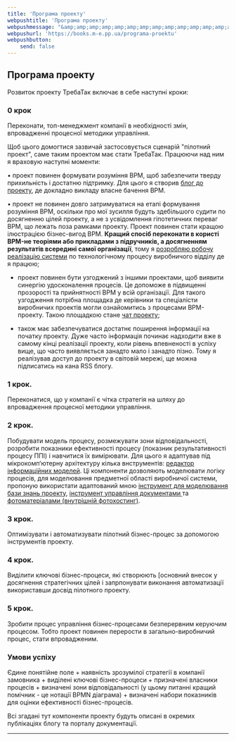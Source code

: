 ```yaml
---
title: 'Програма проекту'
webpushtitle: 'Програма проекту'
webpushmessage: "&amp;amp;amp;amp;amp;amp;amp;amp;amp;amp;amp;amp;amp;amp;amp;amp;amp;amp;amp;amp;amp;amp;amp;amp;amp;amp;amp;amp;amp;amp;amp;amp;amp;amp;lt;h2&amp;amp;amp;amp;amp;amp;amp;amp;amp;amp;amp;amp;amp;amp;amp;amp;amp;amp;amp;amp;amp;amp;amp;amp;amp;amp;amp;amp;amp;amp;amp;amp;amp;amp;gt;&amp;amp;amp;amp;amp;amp;amp;amp;amp;amp;amp;amp;amp;amp;amp;amp;amp;amp;amp;amp;amp;amp;amp;amp;amp;amp;amp;amp;amp;amp;amp;amp;amp;amp;lt;strong&amp;amp;amp;amp;amp;amp;amp;amp;amp;amp;amp;amp;amp;amp;amp;amp;amp;amp;amp;amp;amp;amp;amp;amp;amp;amp;amp;amp;amp;amp;amp;amp;amp;amp;gt;Програма проекту&amp;amp;amp;amp;amp;amp;amp;amp;amp;amp;amp;amp;amp;amp;amp;amp;amp;amp;amp;amp;amp;amp;amp;amp;amp;amp;amp;amp;amp;amp;amp;amp;amp;amp;lt;/strong&amp;amp;amp;amp;amp;amp;amp;amp;amp;amp;amp;amp;amp;amp;amp;amp;amp;amp;amp;amp;amp;amp;amp;amp;amp;amp;amp;amp;amp;amp;amp;amp;amp;amp;gt;&amp;amp;amp;amp;amp;amp;amp;amp;amp;amp;amp;amp;amp;amp;amp;amp;amp;amp;amp;amp;amp;amp;amp;amp;amp;amp;amp;amp;amp;amp;amp;amp;amp;amp;lt;/h2&amp;amp;amp;amp;amp;amp;amp;amp;amp;amp;amp;amp;amp;amp;amp;amp;amp;amp;amp;amp;amp;amp;amp;amp;amp;amp;amp;amp;amp;amp;amp;amp;amp;amp;gt;\n&amp;amp;amp;amp;amp;amp;amp;amp;amp;amp;amp;amp;amp;amp;amp;amp;amp;amp;amp;amp;amp;amp;amp;amp;amp;amp;amp;amp;amp;amp;amp;amp;amp;amp;lt;p&amp;amp;amp;amp;amp;amp;amp;amp;amp;amp;amp;amp;amp;amp;amp;amp;amp;amp;amp;amp;amp;amp;amp;amp;amp;amp;amp;amp;amp;amp;amp;amp;amp;amp;gt;Розвиток проекту ТребаТак включає в себе наступні кроки:&amp;amp;amp;amp;amp;amp;amp;amp;amp;amp;amp;amp;amp;amp;amp;amp;amp;amp;amp;amp;amp;amp;amp;amp;amp;amp;amp;amp;amp;amp;amp;amp;amp;amp;lt;/p&amp;amp;amp;amp;amp;amp;amp;amp;amp;amp;amp;amp;amp;amp;amp;amp;amp;amp;amp;amp;amp;amp;amp;amp;amp;amp;amp;amp;amp;amp;amp;amp;amp;amp;gt;\n&amp;amp;amp;amp;amp;amp;amp;amp;amp;amp;amp;amp;amp;amp;amp;amp;amp;amp;amp;amp;amp;amp;amp;amp;amp;amp;amp;amp;amp;amp;amp;amp;amp;amp;lt;h3&amp;amp;amp;amp;amp;amp;amp;amp;amp;amp;amp;amp;amp;amp;amp;amp;amp;amp;amp;amp;amp;amp;amp;amp;amp;amp;amp;amp;amp;amp;amp;amp;amp;amp;gt;&amp;amp;amp;amp;amp;amp;amp;amp;amp;amp;amp;amp;amp;amp;amp;amp;amp;amp;amp;amp;amp;amp;amp;amp;amp;amp;amp;amp;amp;amp;amp;amp;amp;amp;lt;strong&amp;amp;amp;amp;amp;amp;amp;amp;amp;amp;amp;amp;amp;amp;amp;amp;amp;amp;amp;amp;amp;amp;amp;amp;amp;amp;amp;amp;amp;amp;amp;amp;amp;amp;gt;0 крок&amp;amp;amp;amp;amp;amp;amp;amp;amp;amp;amp;amp;amp;amp;amp;amp;amp;amp;amp;amp;amp;amp;amp;amp;amp;amp;amp;amp;amp;amp;amp;amp;amp;amp;lt;/strong&amp;amp;amp;amp;amp;amp;amp;amp;amp;amp;amp;amp;amp;amp;amp;amp;amp;amp;amp;amp;amp;amp;amp;amp;amp;amp;amp;amp;amp;amp;amp;amp;amp;amp;gt;&amp;amp;amp;amp;amp;amp;amp;amp;amp;amp;amp;amp;amp;amp;amp;amp;amp;amp;amp;amp;amp;amp;amp;amp;amp;amp;amp;amp;amp;amp;amp;amp;amp;amp;lt;/h3&amp;amp;amp;amp;amp;amp;amp;amp;amp;amp;amp;amp;amp;amp;amp;amp;amp;amp;amp;amp;amp;amp;amp;amp;amp;amp;amp;amp;amp;amp;amp;amp;amp;amp;gt;\n&amp;amp;amp;amp;amp;amp;amp;amp;amp;amp;amp;amp;amp;amp;amp;amp;amp;amp;amp;amp;amp;amp;amp;amp;amp;amp;amp;amp;amp;amp;amp;amp;amp;amp;lt;p&amp;amp;amp;amp;amp;amp;amp;amp;amp;amp;amp;amp;amp;amp;amp;amp;amp;amp;amp;amp;amp;amp;amp;amp;amp;amp;amp;amp;amp;amp;amp;amp;amp;amp;gt;Переконати, топ-менеджмент компанії в необхідності змін, впровадженні  процесної методики управління.&amp;amp;amp;amp;amp;amp;amp;amp;amp;amp;amp;amp;amp;amp;amp;amp;amp;amp;amp;amp;amp;amp;amp;amp;amp;amp;amp;amp;amp;amp;amp;amp;amp;amp;lt;/p&amp;amp;amp;amp;amp;amp;amp;amp;amp;amp;amp;amp;amp;amp;amp;amp;amp;amp;amp;amp;amp;amp;amp;amp;amp;amp;amp;amp;amp;amp;amp;amp;amp;amp;gt;\n&amp;amp;amp;amp;amp;amp;amp;amp;amp;amp;amp;amp;amp;amp;amp;amp;amp;amp;amp;amp;amp;amp;amp;amp;amp;amp;amp;amp;amp;amp;amp;amp;amp;amp;lt;p&amp;amp;amp;amp;amp;amp;amp;amp;amp;amp;amp;amp;amp;amp;amp;amp;amp;amp;amp;amp;amp;amp;amp;amp;amp;amp;amp;amp;amp;amp;amp;amp;amp;amp;gt;Щоб цього домогтися зазвичай застосовується сценарій &amp;amp;amp;amp;amp;amp;amp;amp;amp;amp;amp;amp;amp;amp;amp;amp;amp;amp;amp;amp;amp;amp;amp;amp;amp;amp;amp;amp;amp;amp;amp;amp;amp;amp;quot;пілотний проект&amp;amp;amp;amp;amp;amp;amp;amp;amp;amp;amp;amp;amp;amp;amp;amp;amp;amp;amp;amp;amp;amp;amp;amp;amp;amp;amp;amp;amp;amp;amp;amp;amp;amp;quot;, саме таким проектом має стати ТребаТак. Працюючи над ним я враховую наступні моменти:&amp;amp;amp;amp;amp;amp;amp;amp;amp;amp;amp;amp;amp;amp;amp;amp;amp;amp;amp;amp;amp;amp;amp;amp;amp;amp;amp;amp;amp;amp;amp;amp;amp;amp;lt;/p&amp;amp;amp;amp;amp;amp;amp;amp;amp;amp;amp;amp;amp;amp;amp;amp;amp;amp;amp;amp;amp;amp;amp;amp;amp;amp;amp;amp;amp;amp;amp;amp;amp;amp;gt;\n&amp;amp;amp;amp;amp;amp;amp;amp;amp;amp;amp;amp;amp;amp;amp;amp;amp;amp;amp;amp;amp;amp;amp;amp;amp;amp;amp;amp;amp;amp;amp;amp;amp;amp;lt;p&amp;amp;amp;amp;amp;amp;amp;amp;amp;amp;amp;amp;amp;amp;amp;amp;amp;amp;amp;amp;amp;amp;amp;amp;amp;amp;amp;amp;amp;amp;amp;amp;amp;amp;gt;• проект повинен формувати розуміння BPM, щоб забезпечити тверду прихильність і достатню підтримку. Для цього я створив  &amp;amp;amp;amp;amp;amp;amp;amp;amp;amp;amp;amp;amp;amp;amp;amp;amp;amp;amp;amp;amp;amp;amp;amp;amp;amp;amp;amp;amp;amp;amp;amp;amp;amp;lt;a href=&amp;amp;amp;amp;amp;amp;amp;amp;amp;amp;amp;amp;amp;amp;amp;amp;amp;amp;amp;amp;amp;amp;amp;amp;amp;amp;amp;amp;amp;amp;amp;amp;amp;amp;quot;https://rep-c.treba.ml/blog/&amp;amp;amp;amp;amp;amp;amp;amp;amp;amp;amp;amp;amp;amp;amp;amp;amp;amp;amp;amp;amp;amp;amp;amp;amp;amp;amp;amp;amp;amp;amp;amp;amp;amp;quot;&amp;amp;amp;amp;amp;amp;amp;amp;amp;amp;amp;amp;amp;amp;amp;amp;amp;amp;amp;amp;amp;amp;amp;amp;amp;amp;amp;amp;amp;amp;amp;amp;amp;amp;gt;блог до проекту&amp;amp;amp;amp;amp;amp;amp;amp;amp;amp;amp;amp;amp;amp;amp;amp;amp;amp;amp;amp;amp;amp;amp;amp;amp;amp;amp;amp;amp;amp;amp;amp;amp;amp;lt;/a&amp;amp;amp;amp;amp;amp;amp;amp;amp;amp;amp;amp;amp;amp;amp;amp;amp;amp;amp;amp;amp;amp;amp;amp;amp;amp;amp;amp;amp;amp;amp;amp;amp;amp;gt;, де докладно викладу власне бачення BPM.&amp;amp;amp;amp;amp;amp;amp;amp;amp;amp;amp;amp;amp;amp;amp;amp;amp;amp;amp;amp;amp;amp;amp;amp;amp;amp;amp;amp;amp;amp;amp;amp;amp;amp;lt;/p&amp;amp;amp;amp;amp;amp;amp;amp;amp;amp;amp;amp;amp;amp;amp;amp;amp;amp;amp;amp;amp;amp;amp;amp;amp;amp;amp;amp;amp;amp;amp;amp;amp;amp;gt;\n&amp;amp;amp;amp;amp;amp;amp;amp;amp;amp;amp;amp;amp;amp;amp;amp;amp;amp;amp;amp;amp;amp;amp;amp;amp;amp;amp;amp;amp;amp;amp;amp;amp;amp;lt;p&amp;amp;amp;amp;amp;amp;amp;amp;amp;amp;amp;amp;amp;amp;amp;amp;amp;amp;amp;amp;amp;amp;amp;amp;amp;amp;amp;amp;amp;amp;amp;amp;amp;amp;gt;• проект не повинен довго затримуватися на етапі формування розуміння BPM, оскільки про мої зусилля будуть здебільшого судити по досягненню цілей проекту, а не з усвідомлення гіпотетичних переваг BPM, що лежать поза рамками проекту. Проект повинен стати кращою ілюстрацією бізнес-вигод BPM. &amp;amp;amp;amp;amp;amp;amp;amp;amp;amp;amp;amp;amp;amp;amp;amp;amp;amp;amp;amp;amp;amp;amp;amp;amp;amp;amp;amp;amp;amp;amp;amp;amp;amp;lt;strong&amp;amp;amp;amp;amp;amp;amp;amp;amp;amp;amp;amp;amp;amp;amp;amp;amp;amp;amp;amp;amp;amp;amp;amp;amp;amp;amp;amp;amp;amp;amp;amp;amp;amp;gt;Кращий спосіб переконати в користі BPM-не теоріями або прикладами з підручників, а досягненням результатів всередині самої організації&amp;amp;amp;amp;amp;amp;amp;amp;amp;amp;amp;amp;amp;amp;amp;amp;amp;amp;amp;amp;amp;amp;amp;amp;amp;amp;amp;amp;amp;amp;amp;amp;amp;amp;lt;/strong&amp;amp;amp;amp;amp;amp;amp;amp;amp;amp;amp;amp;amp;amp;amp;amp;amp;amp;amp;amp;amp;amp;amp;amp;amp;amp;amp;amp;amp;amp;amp;amp;amp;amp;gt;, тому я &amp;amp;amp;amp;amp;amp;amp;amp;amp;amp;amp;amp;amp;amp;amp;amp;amp;amp;amp;amp;amp;amp;amp;amp;amp;amp;amp;amp;amp;amp;amp;amp;amp;amp;lt;a href=&amp;amp;amp;amp;amp;amp;amp;amp;amp;amp;amp;amp;amp;amp;amp;amp;amp;amp;amp;amp;amp;amp;amp;amp;amp;amp;amp;amp;amp;amp;amp;amp;amp;amp;quot;https://pp.vokov.tk/&amp;amp;amp;amp;amp;amp;amp;amp;amp;amp;amp;amp;amp;amp;amp;amp;amp;amp;amp;amp;amp;amp;amp;amp;amp;amp;amp;amp;amp;amp;amp;amp;amp;amp;quot;&amp;amp;amp;amp;amp;amp;amp;amp;amp;amp;amp;amp;amp;amp;amp;amp;amp;amp;amp;amp;amp;amp;amp;amp;amp;amp;amp;amp;amp;amp;amp;amp;amp;amp;gt;розробляю робочу реалізацію  системи&amp;amp;amp;amp;amp;amp;amp;amp;amp;amp;amp;amp;amp;amp;amp;amp;amp;amp;amp;amp;amp;amp;amp;amp;amp;amp;amp;amp;amp;amp;amp;amp;amp;amp;lt;/a&amp;amp;amp;amp;amp;amp;amp;amp;amp;amp;amp;amp;amp;amp;amp;amp;amp;amp;amp;amp;amp;amp;amp;amp;amp;amp;amp;amp;amp;amp;amp;amp;amp;amp;gt; по технологічному процесу виробничого відділу де я працюю;&amp;amp;amp;amp;amp;amp;amp;amp;amp;amp;amp;amp;amp;amp;amp;amp;amp;amp;amp;amp;amp;amp;amp;amp;amp;amp;amp;amp;amp;amp;amp;amp;amp;amp;lt;/p&amp;amp;amp;amp;amp;amp;amp;amp;amp;amp;amp;amp;amp;amp;amp;amp;amp;amp;amp;amp;amp;amp;amp;amp;amp;amp;amp;amp;amp;amp;amp;amp;amp;amp;gt;\n&amp;amp;amp;amp;amp;amp;amp;amp;amp;amp;amp;amp;amp;amp;amp;amp;amp;amp;amp;amp;amp;amp;amp;amp;amp;amp;amp;amp;amp;amp;amp;amp;amp;amp;lt;ul&amp;amp;amp;amp;amp;amp;amp;amp;amp;amp;amp;amp;amp;amp;amp;amp;amp;amp;amp;amp;amp;amp;amp;amp;amp;amp;amp;amp;amp;amp;amp;amp;amp;amp;gt;\n&amp;amp;amp;amp;amp;amp;amp;amp;amp;amp;amp;amp;amp;amp;amp;amp;amp;amp;amp;amp;amp;amp;amp;amp;amp;amp;amp;amp;amp;amp;amp;amp;amp;amp;lt;li&amp;amp;amp;amp;amp;amp;amp;amp;amp;amp;amp;amp;amp;amp;amp;amp;amp;amp;amp;amp;amp;amp;amp;amp;amp;amp;amp;amp;amp;amp;amp;amp;amp;amp;gt;\n&amp;amp;amp;amp;amp;amp;amp;amp;amp;amp;amp;amp;amp;amp;amp;amp;amp;amp;amp;amp;amp;amp;amp;amp;amp;amp;amp;amp;amp;amp;amp;amp;amp;amp;lt;p&amp;amp;amp;amp;amp;amp;amp;amp;amp;amp;amp;amp;amp;amp;amp;amp;amp;amp;amp;amp;amp;amp;amp;amp;amp;amp;amp;amp;amp;amp;amp;amp;amp;amp;gt;проект повинен бути узгоджений з іншими проектами, щоб виявити синергію удосконалення процесів. Це допоможе в підвищенні прозорості та прийнятності BPM у всій організації. Для такого узгодження потрібна площадка де керівники та спеціалісти виробничих проектів могли ознайомитись з процесами BPM-проекту. Такою площадкою станe &amp;amp;amp;amp;amp;amp;amp;amp;amp;amp;amp;amp;amp;amp;amp;amp;amp;amp;amp;amp;amp;amp;amp;amp;amp;amp;amp;amp;amp;amp;amp;amp;amp;amp;lt;a href=&amp;amp;amp;amp;amp;amp;amp;amp;amp;amp;amp;amp;amp;amp;amp;amp;amp;amp;amp;amp;amp;amp;amp;amp;amp;amp;amp;amp;amp;amp;amp;amp;amp;amp;quot;https://toc.treba.ml/riot/&amp;amp;amp;amp;amp;amp;amp;amp;amp;amp;amp;amp;amp;amp;amp;amp;amp;amp;amp;amp;amp;amp;amp;amp;amp;amp;amp;amp;amp;amp;amp;amp;amp;amp;quot;&amp;amp;amp;amp;amp;amp;amp;amp;amp;amp;amp;amp;amp;amp;amp;amp;amp;amp;amp;amp;amp;amp;amp;amp;amp;amp;amp;amp;amp;amp;amp;amp;amp;amp;gt; чат проекту&amp;amp;amp;amp;amp;amp;amp;amp;amp;amp;amp;amp;amp;amp;amp;amp;amp;amp;amp;amp;amp;amp;amp;amp;amp;amp;amp;amp;amp;amp;amp;amp;amp;amp;lt;/a&amp;amp;amp;amp;amp;amp;amp;amp;amp;amp;amp;amp;amp;amp;amp;amp;amp;amp;amp;amp;amp;amp;amp;amp;amp;amp;amp;amp;amp;amp;amp;amp;amp;amp;gt;;&amp;amp;amp;amp;amp;amp;amp;amp;amp;amp;amp;amp;amp;amp;amp;amp;amp;amp;amp;amp;amp;amp;amp;amp;amp;amp;amp;amp;amp;amp;amp;amp;amp;amp;lt;/p&amp;amp;amp;amp;amp;amp;amp;amp;amp;amp;amp;amp;amp;amp;amp;amp;amp;amp;amp;amp;amp;amp;amp;amp;amp;amp;amp;amp;amp;amp;amp;amp;amp;amp;gt;\n&amp;amp;amp;amp;amp;amp;amp;amp;amp;amp;amp;amp;amp;amp;amp;amp;amp;amp;amp;amp;amp;amp;amp;amp;amp;amp;amp;amp;amp;amp;amp;amp;amp;amp;lt;/li&amp;amp;amp;amp;amp;amp;amp;amp;amp;amp;amp;amp;amp;amp;amp;amp;amp;amp;amp;amp;amp;amp;amp;amp;amp;amp;amp;amp;amp;amp;amp;amp;amp;amp;gt;\n&amp;amp;amp;amp;amp;amp;amp;amp;amp;amp;amp;amp;amp;amp;amp;amp;amp;amp;amp;amp;amp;amp;amp;amp;amp;amp;amp;amp;amp;amp;amp;amp;amp;amp;lt;li&amp;amp;amp;amp;amp;amp;amp;amp;amp;amp;amp;amp;amp;amp;amp;amp;amp;amp;amp;amp;amp;amp;amp;amp;amp;amp;amp;amp;amp;amp;amp;amp;amp;amp;gt;\n&amp;amp;amp;amp;amp;amp;amp;amp;amp;amp;amp;amp;amp;amp;amp;amp;amp;amp;amp;amp;amp;amp;amp;amp;amp;amp;amp;amp;amp;amp;amp;amp;amp;amp;lt;p&amp;amp;amp;amp;amp;amp;amp;amp;amp;amp;amp;amp;amp;amp;amp;amp;amp;amp;amp;amp;amp;amp;amp;amp;amp;amp;amp;amp;amp;amp;amp;amp;amp;amp;gt;також має забезпечуватися достатнє поширення інформації на початку проекту. Дуже часто інформація починає надходити вже в самому кінці реалізації проекту, коли рівень впевненості в успіху вище, що часто виявляється занадто мало і занадто пізно. Тому я реалізував доступ до проекту в світовій мережі, ще можна підписатись на кана RSS  блогу.&amp;amp;amp;amp;amp;amp;amp;amp;amp;amp;amp;amp;amp;amp;amp;amp;amp;amp;amp;amp;amp;amp;amp;amp;amp;amp;amp;amp;amp;amp;amp;amp;amp;amp;lt;/p&amp;amp;amp;amp;amp;amp;amp;amp;amp;amp;amp;amp;amp;amp;amp;amp;amp;amp;amp;amp;amp;amp;amp;amp;amp;amp;amp;amp;amp;amp;amp;amp;amp;amp;gt;\n&amp;amp;amp;amp;amp;amp;amp;amp;amp;amp;amp;amp;amp;amp;amp;amp;amp;amp;amp;amp;amp;amp;amp;amp;amp;amp;amp;amp;amp;amp;amp;amp;amp;amp;lt;/li&amp;amp;amp;amp;amp;amp;amp;amp;amp;amp;amp;amp;amp;amp;amp;amp;amp;amp;amp;amp;amp;amp;amp;amp;amp;amp;amp;amp;amp;amp;amp;amp;amp;amp;gt;\n&amp;amp;amp;amp;amp;amp;amp;amp;amp;amp;amp;amp;amp;amp;amp;amp;amp;amp;amp;amp;amp;amp;amp;amp;amp;amp;amp;amp;amp;amp;amp;amp;amp;amp;lt;/ul&amp;amp;amp;amp;amp;amp;amp;amp;amp;amp;amp;amp;amp;amp;amp;amp;amp;amp;amp;amp;amp;amp;amp;amp;amp;amp;amp;amp;amp;amp;amp;amp;amp;amp;gt;\n&amp;amp;amp;amp;amp;amp;amp;amp;amp;amp;amp;amp;amp;amp;amp;amp;amp;amp;amp;amp;amp;amp;amp;amp;amp;amp;amp;amp;amp;amp;amp;amp;amp;amp;lt;h3&amp;amp;amp;amp;amp;amp;amp;amp;amp;amp;amp;amp;amp;amp;amp;amp;amp;amp;amp;amp;amp;amp;amp;amp;amp;amp;amp;amp;amp;amp;amp;amp;amp;amp;gt;&amp;amp;amp;amp;amp;amp;amp;amp;amp;amp;amp;amp;amp;amp;amp;amp;amp;amp;amp;amp;amp;amp;amp;amp;amp;amp;amp;amp;amp;amp;amp;amp;amp;amp;lt;strong&amp;amp;amp;amp;amp;amp;amp;amp;amp;amp;amp;amp;amp;amp;amp;amp;amp;amp;amp;amp;amp;amp;amp;amp;amp;amp;amp;amp;amp;amp;amp;amp;amp;amp;gt;1 крок.&amp;amp;amp;amp;amp;amp;amp;amp;amp;amp;amp;amp;amp;amp;amp;amp;amp;amp;amp;amp;amp;amp;amp;amp;amp;amp;amp;amp;amp;amp;amp;amp;amp;amp;lt;/strong&amp;amp;amp;amp;amp;amp;amp;amp;amp;amp;amp;amp;amp;amp;amp;amp;amp;amp;amp;amp;amp;amp;amp;amp;amp;amp;amp;amp;amp;amp;amp;amp;amp;amp;gt;&amp;amp;amp;amp;amp;amp;amp;amp;amp;amp;amp;amp;amp;amp;amp;amp;amp;amp;amp;amp;amp;amp;amp;amp;amp;amp;amp;amp;amp;amp;amp;amp;amp;amp;lt;/h3&amp;amp;amp;amp;amp;amp;amp;amp;amp;amp;amp;amp;amp;amp;amp;amp;amp;amp;amp;amp;amp;amp;amp;amp;amp;amp;amp;amp;amp;amp;amp;amp;amp;amp;gt;\n&amp;amp;amp;amp;amp;amp;amp;amp;amp;amp;amp;amp;amp;amp;amp;amp;amp;amp;amp;amp;amp;amp;amp;amp;amp;amp;amp;amp;amp;amp;amp;amp;amp;amp;lt;p&amp;amp;amp;amp;amp;amp;amp;amp;amp;amp;amp;amp;amp;amp;amp;amp;amp;amp;amp;amp;amp;amp;amp;amp;amp;amp;amp;amp;amp;amp;amp;amp;amp;amp;gt;Переконатися, що у компанії є чітка стратегія на шляху до впровадження процесної методики управління.&amp;amp;amp;amp;amp;amp;amp;amp;amp;amp;amp;amp;amp;amp;amp;amp;amp;amp;amp;amp;amp;amp;amp;amp;amp;amp;amp;amp;amp;amp;amp;amp;amp;amp;lt;/p&amp;amp;amp;amp;amp;amp;amp;amp;amp;amp;amp;amp;amp;amp;amp;amp;amp;amp;amp;amp;amp;amp;amp;amp;amp;amp;amp;amp;amp;amp;amp;amp;amp;amp;gt;\n&amp;amp;amp;amp;amp;amp;amp;amp;amp;amp;amp;amp;amp;amp;amp;amp;amp;amp;amp;amp;amp;amp;amp;amp;amp;amp;amp;amp;amp;amp;amp;amp;amp;amp;lt;h3&amp;amp;amp;amp;amp;amp;amp;amp;amp;amp;amp;amp;amp;amp;amp;amp;amp;amp;amp;amp;amp;amp;amp;amp;amp;amp;amp;amp;amp;amp;amp;amp;amp;amp;gt;&amp;amp;amp;amp;amp;amp;amp;amp;amp;amp;amp;amp;amp;amp;amp;amp;amp;amp;amp;amp;amp;amp;amp;amp;amp;amp;amp;amp;amp;amp;amp;amp;amp;amp;lt;strong&amp;amp;amp;amp;amp;amp;amp;amp;amp;amp;amp;amp;amp;amp;amp;amp;amp;amp;amp;amp;amp;amp;amp;amp;amp;amp;amp;amp;amp;amp;amp;amp;amp;amp;gt;2 крок&amp;amp;amp;amp;amp;amp;amp;amp;amp;amp;amp;amp;amp;amp;amp;amp;amp;amp;amp;amp;amp;amp;amp;amp;amp;amp;amp;amp;amp;amp;amp;amp;amp;amp;lt;/strong&amp;amp;amp;amp;amp;amp;amp;amp;amp;amp;amp;amp;amp;amp;amp;amp;amp;amp;amp;amp;amp;amp;amp;amp;amp;amp;amp;amp;amp;amp;amp;amp;amp;amp;gt;.&amp;amp;amp;amp;amp;amp;amp;amp;amp;amp;amp;amp;amp;amp;amp;amp;amp;amp;amp;amp;amp;amp;amp;amp;amp;amp;amp;amp;amp;amp;amp;amp;amp;amp;lt;/h3&amp;amp;amp;amp;amp;amp;amp;amp;amp;amp;amp;amp;amp;amp;amp;amp;amp;amp;amp;amp;amp;amp;amp;amp;amp;amp;amp;amp;amp;amp;amp;amp;amp;amp;gt;\n&amp;amp;amp;amp;amp;amp;amp;amp;amp;amp;amp;amp;amp;amp;amp;amp;amp;amp;amp;amp;amp;amp;amp;amp;amp;amp;amp;amp;amp;amp;amp;amp;amp;amp;lt;p&amp;amp;amp;amp;amp;amp;amp;amp;amp;amp;amp;amp;amp;amp;amp;amp;amp;amp;amp;amp;amp;amp;amp;amp;amp;amp;amp;amp;amp;amp;amp;amp;amp;amp;gt;Побудувати модель процесу, розмежувати зони відповідальності, розробити показники ефективності процесу (показник результативності процесу ППІ) і навчитися їх вимірювати.\nДля цього я адаптував під мікрокомп‘ютерну архітектуру кілька внструментів: &amp;amp;amp;amp;amp;amp;amp;amp;amp;amp;amp;amp;amp;amp;amp;amp;amp;amp;amp;amp;amp;amp;amp;amp;amp;amp;amp;amp;amp;amp;amp;amp;amp;amp;lt;a href=&amp;amp;amp;amp;amp;amp;amp;amp;amp;amp;amp;amp;amp;amp;amp;amp;amp;amp;amp;amp;amp;amp;amp;amp;amp;amp;amp;amp;amp;amp;amp;amp;amp;amp;quot;http://treba.ml:5011/boards/anonymous&amp;amp;amp;amp;amp;amp;amp;amp;amp;amp;amp;amp;amp;amp;amp;amp;amp;amp;amp;amp;amp;amp;amp;amp;amp;amp;amp;amp;amp;amp;amp;amp;amp;amp;quot;&amp;amp;amp;amp;amp;amp;amp;amp;amp;amp;amp;amp;amp;amp;amp;amp;amp;amp;amp;amp;amp;amp;amp;amp;amp;amp;amp;amp;amp;amp;amp;amp;amp;amp;gt;редактор інформаційних моделей&amp;amp;amp;amp;amp;amp;amp;amp;amp;amp;amp;amp;amp;amp;amp;amp;amp;amp;amp;amp;amp;amp;amp;amp;amp;amp;amp;amp;amp;amp;amp;amp;amp;amp;lt;/a&amp;amp;amp;amp;amp;amp;amp;amp;amp;amp;amp;amp;amp;amp;amp;amp;amp;amp;amp;amp;amp;amp;amp;amp;amp;amp;amp;amp;amp;amp;amp;amp;amp;amp;gt;. Ці компоненти дозволяють моделювати логіку процесів, для моделювання предметної області виробничої системи, пропоную використати адаптований мною &amp;amp;amp;amp;amp;amp;amp;amp;amp;amp;amp;amp;amp;amp;amp;amp;amp;amp;amp;amp;amp;amp;amp;amp;amp;amp;amp;amp;amp;amp;amp;amp;amp;amp;lt;a href=&amp;amp;amp;amp;amp;amp;amp;amp;amp;amp;amp;amp;amp;amp;amp;amp;amp;amp;amp;amp;amp;amp;amp;amp;amp;amp;amp;amp;amp;amp;amp;amp;amp;amp;quot;https://km.treba.ml/&amp;amp;amp;amp;amp;amp;amp;amp;amp;amp;amp;amp;amp;amp;amp;amp;amp;amp;amp;amp;amp;amp;amp;amp;amp;amp;amp;amp;amp;amp;amp;amp;amp;amp;quot;&amp;amp;amp;amp;amp;amp;amp;amp;amp;amp;amp;amp;amp;amp;amp;amp;amp;amp;amp;amp;amp;amp;amp;amp;amp;amp;amp;amp;amp;amp;amp;amp;amp;amp;gt;інструмент для моделювання бази знань проекту&amp;amp;amp;amp;amp;amp;amp;amp;amp;amp;amp;amp;amp;amp;amp;amp;amp;amp;amp;amp;amp;amp;amp;amp;amp;amp;amp;amp;amp;amp;amp;amp;amp;amp;lt;/a&amp;amp;amp;amp;amp;amp;amp;amp;amp;amp;amp;amp;amp;amp;amp;amp;amp;amp;amp;amp;amp;amp;amp;amp;amp;amp;amp;amp;amp;amp;amp;amp;amp;amp;gt;, &amp;amp;amp;amp;amp;amp;amp;amp;amp;amp;amp;amp;amp;amp;amp;amp;amp;amp;amp;amp;amp;amp;amp;amp;amp;amp;amp;amp;amp;amp;amp;amp;amp;amp;lt;a href=&amp;amp;amp;amp;amp;amp;amp;amp;amp;amp;amp;amp;amp;amp;amp;amp;amp;amp;amp;amp;amp;amp;amp;amp;amp;amp;amp;amp;amp;amp;amp;amp;amp;amp;quot;http://dew.treba.ml/&amp;amp;amp;amp;amp;amp;amp;amp;amp;amp;amp;amp;amp;amp;amp;amp;amp;amp;amp;amp;amp;amp;amp;amp;amp;amp;amp;amp;amp;amp;amp;amp;amp;amp;quot;&amp;amp;amp;amp;amp;amp;amp;amp;amp;amp;amp;amp;amp;amp;amp;amp;amp;amp;amp;amp;amp;amp;amp;amp;amp;amp;amp;amp;amp;amp;amp;amp;amp;amp;gt;інструмент управління документами &amp;amp;amp;amp;amp;amp;amp;amp;amp;amp;amp;amp;amp;amp;amp;amp;amp;amp;amp;amp;amp;amp;amp;amp;amp;amp;amp;amp;amp;amp;amp;amp;amp;amp;lt;/a&amp;amp;amp;amp;amp;amp;amp;amp;amp;amp;amp;amp;amp;amp;amp;amp;amp;amp;amp;amp;amp;amp;amp;amp;amp;amp;amp;amp;amp;amp;amp;amp;amp;amp;gt; та &amp;amp;amp;amp;amp;amp;amp;amp;amp;amp;amp;amp;amp;amp;amp;amp;amp;amp;amp;amp;amp;amp;amp;amp;amp;amp;amp;amp;amp;amp;amp;amp;amp;amp;lt;a href=&amp;amp;amp;amp;amp;amp;amp;amp;amp;amp;amp;amp;amp;amp;amp;amp;amp;amp;amp;amp;amp;amp;amp;amp;amp;amp;amp;amp;amp;amp;amp;amp;amp;amp;quot;https://4to.treba.ml/&amp;amp;amp;amp;amp;amp;amp;amp;amp;amp;amp;amp;amp;amp;amp;amp;amp;amp;amp;amp;amp;amp;amp;amp;amp;amp;amp;amp;amp;amp;amp;amp;amp;amp;quot;&amp;amp;amp;amp;amp;amp;amp;amp;amp;amp;amp;amp;amp;amp;amp;amp;amp;amp;amp;amp;amp;amp;amp;amp;amp;amp;amp;amp;amp;amp;amp;amp;amp;amp;gt;фотоматеріалами (внутрішній фотохостинг)&amp;amp;amp;amp;amp;amp;amp;amp;amp;amp;amp;amp;amp;amp;amp;amp;amp;amp;amp;amp;amp;amp;amp;amp;amp;amp;amp;amp;amp;amp;amp;amp;amp;amp;lt;/a&amp;amp;amp;amp;amp;amp;amp;amp;amp;amp;amp;amp;amp;amp;amp;amp;amp;amp;amp;amp;amp;amp;amp;amp;amp;amp;amp;amp;amp;amp;amp;amp;amp;amp;gt;. &amp;amp;amp;amp;amp;amp;amp;amp;amp;amp;amp;amp;amp;amp;amp;amp;amp;amp;amp;amp;amp;amp;amp;amp;amp;amp;amp;amp;amp;amp;amp;amp;amp;amp;lt;/p&amp;amp;amp;amp;amp;amp;amp;amp;amp;amp;amp;amp;amp;amp;amp;amp;amp;amp;amp;amp;amp;amp;amp;amp;amp;amp;amp;amp;amp;amp;amp;amp;amp;amp;gt;\n&amp;amp;amp;amp;amp;amp;amp;amp;amp;amp;amp;amp;amp;amp;amp;amp;amp;amp;amp;amp;amp;amp;amp;amp;amp;amp;amp;amp;amp;amp;amp;amp;amp;amp;lt;h3&amp;amp;amp;amp;amp;amp;amp;amp;amp;amp;amp;amp;amp;amp;amp;amp;amp;amp;amp;amp;amp;amp;amp;amp;amp;amp;amp;amp;amp;amp;amp;amp;amp;amp;gt;&amp;amp;amp;amp;amp;amp;amp;amp;amp;amp;amp;amp;amp;amp;amp;amp;amp;amp;amp;amp;amp;amp;amp;amp;amp;amp;amp;amp;amp;amp;amp;amp;amp;amp;lt;strong&amp;amp;amp;amp;amp;amp;amp;amp;amp;amp;amp;amp;amp;amp;amp;amp;amp;amp;amp;amp;amp;amp;amp;amp;amp;amp;amp;amp;amp;amp;amp;amp;amp;amp;gt;3 крок&amp;amp;amp;amp;amp;amp;amp;amp;amp;amp;amp;amp;amp;amp;amp;amp;amp;amp;amp;amp;amp;amp;amp;amp;amp;amp;amp;amp;amp;amp;amp;amp;amp;amp;lt;/strong&amp;amp;amp;amp;amp;amp;amp;amp;amp;amp;amp;amp;amp;amp;amp;amp;amp;amp;amp;amp;amp;amp;amp;amp;amp;amp;amp;amp;amp;amp;amp;amp;amp;amp;gt;.&amp;amp;amp;amp;amp;amp;amp;amp;amp;amp;amp;amp;amp;amp;amp;amp;amp;amp;amp;amp;amp;amp;amp;amp;amp;amp;amp;amp;amp;amp;amp;amp;amp;amp;lt;/h3&amp;amp;amp;amp;amp;amp;amp;amp;amp;amp;amp;amp;amp;amp;amp;amp;amp;amp;amp;amp;amp;amp;amp;amp;amp;amp;amp;amp;amp;amp;amp;amp;amp;amp;gt;\n&amp;amp;amp;amp;amp;amp;amp;amp;amp;amp;amp;amp;amp;amp;amp;amp;amp;amp;amp;amp;amp;amp;amp;amp;amp;amp;amp;amp;amp;amp;amp;amp;amp;amp;lt;p&amp;amp;amp;amp;amp;amp;amp;amp;amp;amp;amp;amp;amp;amp;amp;amp;amp;amp;amp;amp;amp;amp;amp;amp;amp;amp;amp;amp;amp;amp;amp;amp;amp;amp;gt;Оптимізувати і автоматизувати пілотний бізнес-процес за допомогою інструментів проекту.&amp;amp;amp;amp;amp;amp;amp;amp;amp;amp;amp;amp;amp;amp;amp;amp;amp;amp;amp;amp;amp;amp;amp;amp;amp;amp;amp;amp;amp;amp;amp;amp;amp;amp;lt;/p&amp;amp;amp;amp;amp;amp;amp;amp;amp;amp;amp;amp;amp;amp;amp;amp;amp;amp;amp;amp;amp;amp;amp;amp;amp;amp;amp;amp;amp;amp;amp;amp;amp;amp;gt;\n&amp;amp;amp;amp;amp;amp;amp;amp;amp;amp;amp;amp;amp;amp;amp;amp;amp;amp;amp;amp;amp;amp;amp;amp;amp;amp;amp;amp;amp;amp;amp;amp;amp;amp;lt;h3&amp;amp;amp;amp;amp;amp;amp;amp;amp;amp;amp;amp;amp;amp;amp;amp;amp;amp;amp;amp;amp;amp;amp;amp;amp;amp;amp;amp;amp;amp;amp;amp;amp;amp;gt;&amp;amp;amp;amp;amp;amp;amp;amp;amp;amp;amp;amp;amp;amp;amp;amp;amp;amp;amp;amp;amp;amp;amp;amp;amp;amp;amp;amp;amp;amp;amp;amp;amp;amp;lt;strong&amp;amp;amp;amp;amp;amp;amp;amp;amp;amp;amp;amp;amp;amp;amp;amp;amp;amp;amp;amp;amp;amp;amp;amp;amp;amp;amp;amp;amp;amp;amp;amp;amp;amp;gt;4 крок&amp;amp;amp;amp;amp;amp;amp;amp;amp;amp;amp;amp;amp;amp;amp;amp;amp;amp;amp;amp;amp;amp;amp;amp;amp;amp;amp;amp;amp;amp;amp;amp;amp;amp;lt;/strong&amp;amp;amp;amp;amp;amp;amp;amp;amp;amp;amp;amp;amp;amp;amp;amp;amp;amp;amp;amp;amp;amp;amp;amp;amp;amp;amp;amp;amp;amp;amp;amp;amp;amp;gt;.&amp;amp;amp;amp;amp;amp;amp;amp;amp;amp;amp;amp;amp;amp;amp;amp;amp;amp;amp;amp;amp;amp;amp;amp;amp;amp;amp;amp;amp;amp;amp;amp;amp;amp;lt;/h3&amp;amp;amp;amp;amp;amp;amp;amp;amp;amp;amp;amp;amp;amp;amp;amp;amp;amp;amp;amp;amp;amp;amp;amp;amp;amp;amp;amp;amp;amp;amp;amp;amp;amp;gt;\n&amp;amp;amp;amp;amp;amp;amp;amp;amp;amp;amp;amp;amp;amp;amp;amp;amp;amp;amp;amp;amp;amp;amp;amp;amp;amp;amp;amp;amp;amp;amp;amp;amp;amp;lt;p&amp;amp;amp;amp;amp;amp;amp;amp;amp;amp;amp;amp;amp;amp;amp;amp;amp;amp;amp;amp;amp;amp;amp;amp;amp;amp;amp;amp;amp;amp;amp;amp;amp;amp;gt;Виділити ключові бізнес-процеси, які створюють [основний внесок у досягнення  стратегічних цілей і запрпонувати виконання автоматизації використавши досвід пілотного проекту.&amp;amp;amp;amp;amp;amp;amp;amp;amp;amp;amp;amp;amp;amp;amp;amp;amp;amp;amp;amp;amp;amp;amp;amp;amp;amp;amp;amp;amp;amp;amp;amp;amp;amp;lt;/p&amp;amp;amp;amp;amp;amp;amp;amp;amp;amp;amp;amp;amp;amp;amp;amp;amp;amp;amp;amp;amp;amp;amp;amp;amp;amp;amp;amp;amp;amp;amp;amp;amp;amp;gt;\n&amp;amp;amp;amp;amp;amp;amp;amp;amp;amp;amp;amp;amp;amp;amp;amp;amp;amp;amp;amp;amp;amp;amp;amp;amp;amp;amp;amp;amp;amp;amp;amp;amp;amp;lt;h3&amp;amp;amp;amp;amp;amp;amp;amp;amp;amp;amp;amp;amp;amp;amp;amp;amp;amp;amp;amp;amp;amp;amp;amp;amp;amp;amp;amp;amp;amp;amp;amp;amp;amp;gt;&amp;amp;amp;amp;amp;amp;amp;amp;amp;amp;amp;amp;amp;amp;amp;amp;amp;amp;amp;amp;amp;amp;amp;amp;amp;amp;amp;amp;amp;amp;amp;amp;amp;amp;lt;strong&amp;amp;amp;amp;amp;amp;amp;amp;amp;amp;amp;amp;amp;amp;amp;amp;amp;amp;amp;amp;amp;amp;amp;amp;amp;amp;amp;amp;amp;amp;amp;amp;amp;amp;gt;5 крок&amp;amp;amp;amp;amp;amp;amp;amp;amp;amp;amp;amp;amp;amp;amp;amp;amp;amp;amp;amp;amp;amp;amp;amp;amp;amp;amp;amp;amp;amp;amp;amp;amp;amp;lt;/strong&amp;amp;amp;amp;amp;amp;amp;amp;amp;amp;amp;amp;amp;amp;amp;amp;amp;amp;amp;amp;amp;amp;amp;amp;amp;amp;amp;amp;amp;amp;amp;amp;amp;amp;gt;.&amp;amp;amp;amp;amp;amp;amp;amp;amp;amp;amp;amp;amp;amp;amp;amp;amp;amp;amp;amp;amp;amp;amp;amp;amp;amp;amp;amp;amp;amp;amp;amp;amp;amp;lt;/h3&amp;amp;amp;amp;amp;amp;amp;amp;amp;amp;amp;amp;amp;amp;amp;amp;amp;amp;amp;amp;amp;amp;amp;amp;amp;amp;amp;amp;amp;amp;amp;amp;amp;amp;gt;\n&amp;amp;amp;amp;amp;amp;amp;amp;amp;amp;amp;amp;amp;amp;amp;amp;amp;amp;amp;amp;amp;amp;amp;amp;amp;amp;amp;amp;amp;amp;amp;amp;amp;amp;lt;p&amp;amp;amp;amp;amp;amp;amp;amp;amp;amp;amp;amp;amp;amp;amp;amp;amp;amp;amp;amp;amp;amp;amp;amp;amp;amp;amp;amp;amp;amp;amp;amp;amp;amp;gt;Зробити процес управління бізнес-процесами безперервним керуючим процесом. Тобто проект повинен перерости в загально-виробничий процес, стати впровадженим.&amp;amp;amp;amp;amp;amp;amp;amp;amp;amp;amp;amp;amp;amp;amp;amp;amp;amp;amp;amp;amp;amp;amp;amp;amp;amp;amp;amp;amp;amp;amp;amp;amp;amp;lt;/p&amp;amp;amp;amp;amp;amp;amp;amp;amp;amp;amp;amp;amp;amp;amp;amp;amp;amp;amp;amp;amp;amp;amp;amp;amp;amp;amp;amp;amp;amp;amp;amp;amp;amp;gt;\n&amp;amp;amp;amp;amp;amp;amp;amp;amp;amp;amp;amp;amp;amp;amp;amp;amp;amp;amp;amp;amp;amp;amp;amp;amp;amp;amp;amp;amp;amp;amp;amp;amp;amp;lt;h3&amp;amp;amp;amp;amp;amp;amp;amp;amp;amp;amp;amp;amp;amp;amp;amp;amp;amp;amp;amp;amp;amp;amp;amp;amp;amp;amp;amp;amp;amp;amp;amp;amp;amp;gt;&amp;amp;amp;amp;amp;amp;amp;amp;amp;amp;amp;amp;amp;amp;amp;amp;amp;amp;amp;amp;amp;amp;amp;amp;amp;amp;amp;amp;amp;amp;amp;amp;amp;amp;lt;strong&amp;amp;amp;amp;amp;amp;amp;amp;amp;amp;amp;amp;amp;amp;amp;amp;amp;amp;amp;amp;amp;amp;amp;amp;amp;amp;amp;amp;amp;amp;amp;amp;amp;amp;gt;Умови успіху&amp;amp;amp;amp;amp;amp;amp;amp;amp;amp;amp;amp;amp;amp;amp;amp;amp;amp;amp;amp;amp;amp;amp;amp;amp;amp;amp;amp;amp;amp;amp;amp;amp;amp;lt;/strong&amp;amp;amp;amp;amp;amp;amp;amp;amp;amp;amp;amp;amp;amp;amp;amp;amp;amp;amp;amp;amp;amp;amp;amp;amp;amp;amp;amp;amp;amp;amp;amp;amp;amp;gt;&amp;amp;amp;amp;amp;amp;amp;amp;amp;amp;amp;amp;amp;amp;amp;amp;amp;amp;amp;amp;amp;amp;amp;amp;amp;amp;amp;amp;amp;amp;amp;amp;amp;amp;lt;/h3&amp;amp;amp;amp;amp;amp;amp;amp;amp;amp;amp;amp;amp;amp;amp;amp;amp;amp;amp;amp;amp;amp;amp;amp;amp;amp;amp;amp;amp;amp;amp;amp;amp;amp;gt;\n&amp;amp;amp;amp;amp;amp;amp;amp;amp;amp;amp;amp;amp;amp;amp;amp;amp;amp;amp;amp;amp;amp;amp;amp;amp;amp;amp;amp;amp;amp;amp;amp;amp;amp;lt;p&amp;amp;amp;amp;amp;amp;amp;amp;amp;amp;amp;amp;amp;amp;amp;amp;amp;amp;amp;amp;amp;amp;amp;amp;amp;amp;amp;amp;amp;amp;amp;amp;amp;amp;gt;Єдине понятійне поле + наявність зрозумілої стратегії в компанії замовника + виділені ключові бізнес-процеси + призначені власники процесів + визначені зони відповідальності (у цьому питанні кращий помічник - це нотації BPMN діаграма) + визначені набори показників для оцінки ефективності бізнес-процесів.&amp;amp;amp;amp;amp;amp;amp;amp;amp;amp;amp;amp;amp;amp;amp;amp;amp;amp;amp;amp;amp;amp;amp;amp;amp;amp;amp;amp;amp;amp;amp;amp;amp;amp;lt;/p&amp;amp;amp;amp;amp;amp;amp;amp;amp;amp;amp;amp;amp;amp;amp;amp;amp;amp;amp;amp;amp;amp;amp;amp;amp;amp;amp;amp;amp;amp;amp;amp;amp;amp;gt;\n&amp;amp;amp;amp;amp;amp;amp;amp;amp;amp;amp;amp;amp;amp;amp;amp;amp;amp;amp;amp;amp;amp;amp;amp;amp;amp;amp;amp;amp;amp;amp;amp;amp;amp;lt;p&amp;amp;amp;amp;amp;amp;amp;amp;amp;amp;amp;amp;amp;amp;amp;amp;amp;amp;amp;amp;amp;amp;amp;amp;amp;amp;amp;amp;amp;amp;amp;amp;amp;amp;gt;Всі згадані тут компоненти проекту будуть описані в окремих публікаціях блогу та порталу документації.&amp;amp;amp;amp;amp;amp;amp;amp;amp;amp;amp;amp;amp;amp;amp;amp;amp;amp;amp;amp;amp;amp;amp;amp;amp;amp;amp;amp;amp;amp;amp;amp;amp;amp;lt;/p&amp;amp;amp;amp;amp;amp;amp;amp;amp;amp;amp;amp;amp;amp;amp;amp;amp;amp;amp;amp;amp;amp;amp;amp;amp;amp;amp;amp;amp;amp;amp;amp;amp;amp;gt;\n&amp;amp;amp;amp;amp;amp;amp;amp;amp;amp;amp;amp;amp;amp;amp;amp;amp;amp;amp;amp;amp;amp;amp;amp;amp;amp;amp;amp;amp;amp;amp;amp;amp;amp;lt;hr /&amp;amp;amp;amp;amp;amp;amp;amp;amp;amp;amp;amp;amp;amp;amp;amp;amp;amp;amp;amp;amp;amp;amp;amp;amp;amp;amp;amp;amp;amp;amp;amp;amp;amp;gt;"
webpushurl: 'https://books.m-e.pp.ua/programa-proektu'
webpushbutton:
    send: false
---
```


<script type="text/javascript" src="https://latest.cactus.chat/cactus.js"></script>
<link rel="stylesheet" href="https://latest.cactus.chat/style.css" type="text/css">
<div id="comment-section"></div>
<script>
initComments({
  node: document.getElementById("comment-section"),
  defaultHomeserverUrl: "https://matrix.cactus.chat:8448",
  serverName: "cactus.chat",
  siteName: "webm.m-e.pp.ua",
  commentSectionId: "section1"
})
</script>



## **Програма проекту**

Розвиток проекту ТребаТак включає в себе наступні кроки:

### **0 крок**
Переконати, топ-менеджмент компанії в необхідності змін, впровадженні  процесної методики управління.

Щоб цього домогтися зазвичай застосовується сценарій "пілотний проект", саме таким проектом має стати ТребаТак. Працюючи над ним я враховую наступні моменти:

• проект повинен формувати розуміння BPM, щоб забезпечити тверду прихильність і достатню підтримку. Для цього я створив  [блог до проекту](https://rep-c.treba.ml/blog/), де докладно викладу власне бачення BPM.

• проект не повинен довго затримуватися на етапі формування розуміння BPM, оскільки про мої зусилля будуть здебільшого судити по досягненню цілей проекту, а не з усвідомлення гіпотетичних переваг BPM, що лежать поза рамками проекту. Проект повинен стати кращою ілюстрацією бізнес-вигод BPM. **Кращий спосіб переконати в користі BPM-не теоріями або прикладами з підручників, а досягненням результатів всередині самої організації**, тому я [розробляю робочу реалізацію  системи](https://pp.vokov.tk/) по технологічному процесу виробничого відділу де я працюю;

* проект повинен бути узгоджений з іншими проектами, щоб виявити синергію удосконалення процесів. Це допоможе в підвищенні прозорості та прийнятності BPM у всій організації. Для такого узгодження потрібна площадка де керівники та спеціалісти виробничих проектів могли ознайомитись з процесами BPM-проекту. Такою площадкою станe [ чат проекту](https://toc.treba.ml/riot/);

* також має забезпечуватися достатнє поширення інформації на початку проекту. Дуже часто інформація починає надходити вже в самому кінці реалізації проекту, коли рівень впевненості в успіху вище, що часто виявляється занадто мало і занадто пізно. Тому я реалізував доступ до проекту в світовій мережі, ще можна підписатись на кана RSS  блогу.

### **1 крок.** 
 Переконатися, що у компанії є чітка стратегія на шляху до впровадження процесної методики управління.

### **2 крок**. 
Побудувати модель процесу, розмежувати зони відповідальності, розробити показники ефективності процесу (показник результативності процесу ППІ) і навчитися їх вимірювати.
Для цього я адаптував під мікрокомп‘ютерну архітектуру кілька внструментів: [редактор інформаційних моделей](http://treba.ml:5011/boards/anonymous). Ці компоненти дозволяють моделювати логіку процесів, для моделювання предметної області виробничої системи, пропоную використати адаптований мною [інструмент для моделювання бази знань проекту](https://km.treba.ml/), [інструмент управління документами ](http://dew.treba.ml/) та [фотоматеріалами (внутрішній фотохостинг)](https://4to.treba.ml/). 

### **3 крок**. 
Оптимізувати і автоматизувати пілотний бізнес-процес за допомогою інструментів проекту.

### **4 крок**. 
Виділити ключові бізнес-процеси, які створюють [основний внесок у досягнення  стратегічних цілей і запрпонувати виконання автоматизації використавши досвід пілотного проекту.

### **5 крок**. 
Зробити процес управління бізнес-процесами безперервним керуючим процесом. Тобто проект повинен перерости в загально-виробничий процес, стати впровадженим.

### **Умови успіху**
Єдине понятійне поле + наявність зрозумілої стратегії в компанії замовника + виділені ключові бізнес-процеси + призначені власники процесів + визначені зони відповідальності (у цьому питанні кращий помічник - це нотації BPMN діаграма) + визначені набори показників для оцінки ефективності бізнес-процесів.

 Всі згадані тут компоненти проекту будуть описані в окремих публікаціях блогу та порталу документації.

---